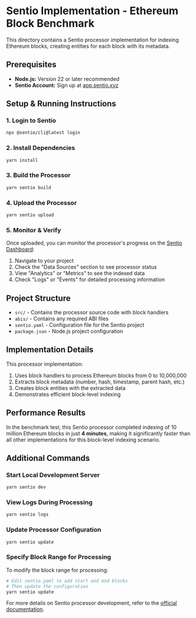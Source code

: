# Sentio Implementation - Ethereum Block Benchmark

This directory contains a Sentio processor implementation for indexing Ethereum blocks, creating entities for each block with its metadata.

## Prerequisites

* **Node.js:** Version 22 or later recommended
* **Sentio Account:** Sign up at [app.sentio.xyz](https://app.sentio.xyz)

## Setup & Running Instructions

### 1. Login to Sentio

```bash
npx @sentio/cli@latest login
```

### 2. Install Dependencies

```bash
yarn install
```

### 3. Build the Processor

```bash
yarn sentio build
```

### 4. Upload the Processor

```bash
yarn sentio upload
```

### 5. Monitor & Verify

Once uploaded, you can monitor the processor's progress on the [Sentio Dashboard](https://app.sentio.xyz):

1. Navigate to your project
2. Check the "Data Sources" section to see processor status
3. View "Analytics" or "Metrics" to see the indexed data
4. Check "Logs" or "Events" for detailed processing information

## Project Structure

- `src/` - Contains the processor source code with block handlers
- `abis/` - Contains any required ABI files
- `sentio.yaml` - Configuration file for the Sentio project
- `package.json` - Node.js project configuration

## Implementation Details

This processor implementation:
1. Uses block handlers to process Ethereum blocks from 0 to 10,000,000
2. Extracts block metadata (number, hash, timestamp, parent hash, etc.)
3. Creates block entities with the extracted data
4. Demonstrates efficient block-level indexing

## Performance Results

In the benchmark test, this Sentio processor completed indexing of 10 million Ethereum blocks in just **4 minutes**, making it significantly faster than all other implementations for this block-level indexing scenario.

## Additional Commands

### Start Local Development Server

```bash
yarn sentio dev
```

### View Logs During Processing

```bash
yarn sentio logs
```

### Update Processor Configuration

```bash
yarn sentio update
```

### Specify Block Range for Processing

To modify the block range for processing:

```bash
# Edit sentio.yaml to add start and end blocks
# Then update the configuration
yarn sentio update
```

For more details on Sentio processor development, refer to the [official documentation](https://docs.sentio.xyz/docs/quickstart).
